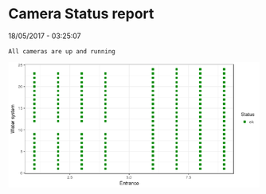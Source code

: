 Camera Status report
================
18/05/2017 - 03:25:07

    All cameras are up and running

![](camreport_files/figure-markdown_github/unnamed-chunk-2-1.png)
